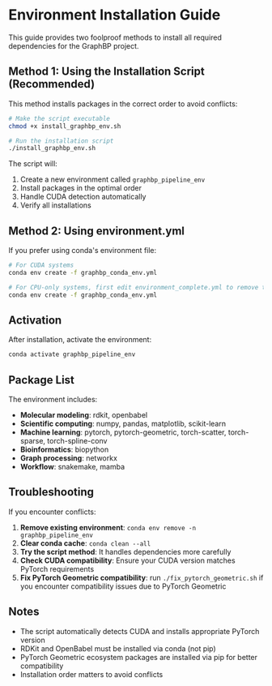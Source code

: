 # Environment Installation Guide

This guide provides two foolproof methods to install all required dependencies for the GraphBP project.

## Method 1: Using the Installation Script (Recommended)

This method installs packages in the correct order to avoid conflicts:

```bash
# Make the script executable
chmod +x install_graphbp_env.sh

# Run the installation script
./install_graphbp_env.sh
```

The script will:
1. Create a new environment called `graphbp_pipeline_env`
2. Install packages in the optimal order
3. Handle CUDA detection automatically
4. Verify all installations

## Method 2: Using environment.yml

If you prefer using conda's environment file:

```bash
# For CUDA systems
conda env create -f graphbp_conda_env.yml

# For CPU-only systems, first edit environment_complete.yml to remove the pytorch-cuda line
conda env create -f graphbp_conda_env.yml
```

## Activation

After installation, activate the environment:

```bash
conda activate graphbp_pipeline_env
```

## Package List

The environment includes:
- **Molecular modeling**: rdkit, openbabel
- **Scientific computing**: numpy, pandas, matplotlib, scikit-learn
- **Machine learning**: pytorch, pytorch-geometric, torch-scatter, torch-sparse, torch-spline-conv
- **Bioinformatics**: biopython
- **Graph processing**: networkx
- **Workflow**: snakemake, mamba

## Troubleshooting

If you encounter conflicts:

1. **Remove existing environment**: `conda env remove -n graphbp_pipeline_env`
2. **Clear conda cache**: `conda clean --all`
3. **Try the script method**: It handles dependencies more carefully
4. **Check CUDA compatibility**: Ensure your CUDA version matches PyTorch requirements
5. **Fix PyTorch Geometric compatibility**: run `./fix_pytorch_geometric.sh` if 
you encounter compatibility issues due to PyTorch Geometric


## Notes

- The script automatically detects CUDA and installs appropriate PyTorch version
- RDKit and OpenBabel must be installed via conda (not pip)
- PyTorch Geometric ecosystem packages are installed via pip for better compatibility
- Installation order matters to avoid conflicts
